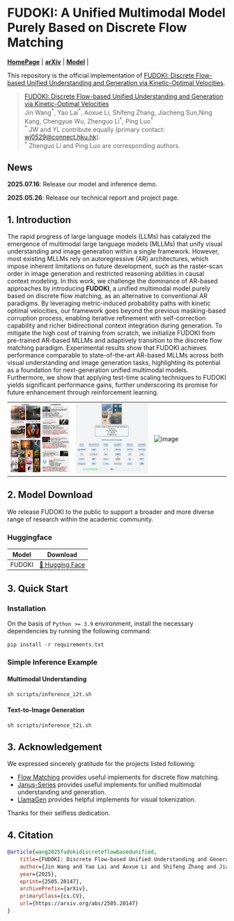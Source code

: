 <!-- markdownlint-disable first-line-h1 -->
<!-- markdownlint-disable html -->
<!-- markdownlint-disable no-duplicate-header -->
# FUDOKI: A Unified Multimodal Model Purely Based on Discrete Flow Matching

<p align="left">
  <!-- <a href="#🚀-quick-start"><b>Quick Start</b></a> | -->
  <a href="https://fudoki-hku.github.io/"><b>HomePage</b></a> |
  <a href="https://arxiv.org/abs/2505.20147v1"><b>arXiv</b></a> |
  <a href="https://huggingface.co/LucasJinWang/FUDOKI"><b>Model</b></a> |
  <!-- <a href="#🖊️-citation"><b>Citation</b></a> <br> -->
</p>

This repository is the official implementation of [FUDOKI: Discrete Flow-based Unified Understanding and Generation via Kinetic-Optimal Velocities](https://arxiv.org/abs/2505.20147v1).</h1>

> [FUDOKI: Discrete Flow-based Unified Understanding and Generation via Kinetic-Optimal Velocities](https://arxiv.org/abs/2505.20147v1)  
> Jin Wang<sup>\*</sup>, Yao Lai<sup>\*</sup>, Aoxue Li, Shifeng Zhang, Jiacheng Sun,Ning Kang, Chengyue Wu, Zhenguo Li<sup>†</sup>, Ping Luo<sup>†</sup>  
> <sup>\*</sup> JW and YL contribute equally (primary contact: <a href="mailto:wj0529@connect.hku.hk">wj0529@connect.hku.hk</a>).  
> <sup>†</sup> Zhenguo Li and Ping Luo are corresponding authors. 


## News

**2025.07.16**: Release our model and inference demo.

**2025.05.26**: Release our technical report and project page.


## 1. Introduction
The rapid progress of large language models (LLMs) has catalyzed the emergence of multimodal large language models (MLLMs) that unify visual understanding and image generation within a single framework. However, most existing MLLMs rely on autoregressive (AR) architectures, which impose inherent limitations on future development, such as the raster-scan order in image generation and restricted reasoning abilities in causal context modeling. In this work, we challenge the dominance of AR-based approaches by introducing **FUDOKI**, a unified multimodal model purely based on discrete flow matching, as an alternative to conventional AR paradigms. By leveraging metric-induced probability paths with kinetic optimal velocities, our framework goes beyond the previous masking-based corruption process, enabling iterative refinement with self-correction capability and richer bidirectional context integration during generation. To mitigate the high cost of training from scratch, we initialize FUDOKI from pre-trained AR-based MLLMs and adaptively transition to the discrete flow matching paradigm. Experimental results show that FUDOKI achieves performance comparable to state-of-the-art AR-based MLLMs across both visual understanding and image generation tasks, highlighting its potential as a foundation for next-generation unified multimodal models. Furthermore, we show that applying test-time scaling techniques to FUDOKI yields significant performance gains, further underscoring its promise for future enhancement through reinforcement learning.

<table>
  <tr>
    <td width="25%"><img src="asset/teaser.png" alt="image"></td>
    <td width="30%"><img src="asset/understanding.gif" alt="image"></td>
    <td width="29%"><img src="asset/generation.gif" alt="image"></td>
  </tr>
</table>


## 2. Model Download

We release FUDOKI to the public to support a broader and more diverse range of research within the academic community.

### Huggingface

| Model                 | Download                                                                    |
|-----------------------|-----------------------------------------------------------------------------|
| FUDOKI | [🤗 Hugging Face](https://huggingface.co/LucasJinWang/FUDOKI) |


## 3. Quick Start

### Installation

On the basis of `Python >= 3.9` environment, install the necessary dependencies by running the following command:

```shell
pip install -r requirements.txt
```

### Simple Inference Example

#### Multimodal Understanding
```
sh scripts/inference_i2t.sh
```

#### Text-to-Image Generation
```
sh scripts/inference_t2i.sh
```

## 3. Acknowledgement

We expressed sincerely gratitude for the projects listed following:

- [Flow Matching](https://github.com/facebookresearch/flow_matching) provides useful implements for discrete flow matching. 
- [Janus-Series](https://github.com/deepseek-ai/Janus) provides useful implements for unified multimodal understanding and generation.
- [LlamaGen](https://github.com/FoundationVision/LlamaGen) provides helpful implements for visual tokenization.

Thanks for their selfless dedication.

## 4. Citation

```bibtex
@article{wang2025fudokidiscreteflowbasedunified,
    title={FUDOKI: Discrete Flow-based Unified Understanding and Generation via Kinetic-Optimal Velocities}, 
    author={Jin Wang and Yao Lai and Aoxue Li and Shifeng Zhang and Jiacheng Sun and Ning Kang and Chengyue Wu and Zhenguo Li and Ping Luo},
    year={2025},
    eprint={2505.20147},
    archivePrefix={arXiv},
    primaryClass={cs.CV},
    url={https://arxiv.org/abs/2505.20147}
}
```


